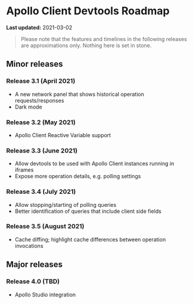 # Apollo Client Devtools Roadmap

**Last updated:** 2021-03-02

> Please note that the features and timelines in the following releases are approximations only. Nothing here is set in stone.

## Minor releases

### Release 3.1 (April 2021)

- A new network panel that shows historical operation requests/responses
- Dark mode

### Release 3.2 (May 2021)

- Apollo Client Reactive Variable support

### Release 3.3 (June 2021)

- Allow devtools to be used with Apollo Client instances running in iframes
- Expose more operation details, e.g. polling settings

### Release 3.4 (July 2021)

- Allow stopping/starting of polling queries
- Better identification of queries that include client side fields

### Release 3.5 (August 2021)

- Cache diffing; highlight cache differences between operation invocations

## Major releases

### Release 4.0 (TBD)

- Apollo Studio integration
